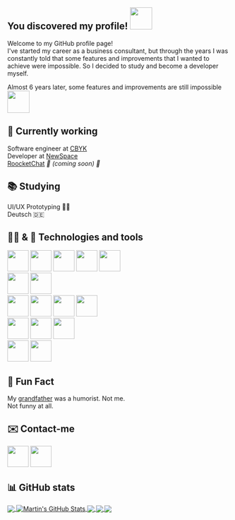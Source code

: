 ## You discovered my profile!  <img src="https://media.giphy.com/media/WrlVBo6lEJEVA8EJOs/giphy.gif" width="50">

Welcome to my GitHub profile page!</br>
I've started my career as a business consultant, but through the years I was constantly told that some features and improvements that I wanted to achieve were impossible. So I decided to study and become a developer myself.

Almost 6 years later, some features and improvements are still impossible <img src="https://media.giphy.com/media/LrC1m7Ay3xsha/giphy.gif" width="50">

## 💼 Currently working
Software engineer at [CBYK](https://www.cbyk.com.br/)</br>
Developer at [NewSpace](https://www.newspace.com.br/)</br>
[RoocketChat](https://www.instagram.com/roocketchatbot/) *🚀 (coming soon) 🤖*

## 📚 Studying

UI/UX Prototyping 👨‍🎨</br>
Deutsch 🇩🇪

## 👨‍💻 & 🧰 Technologies and tools
<img src="https://image.flaticon.com/icons/svg/919/919825.svg" width="48"/> <img src="https://image.flaticon.com/icons/svg/919/919832.svg" width="48"/> <img src="https://image.flaticon.com/icons/svg/919/919851.svg" width="48"/> <img src="https://image.flaticon.com/icons/svg/919/919828.svg" width="48"/>  <img src="https://upload.wikimedia.org/wikipedia/commons/thumb/e/ee/.NET_Core_Logo.svg/512px-.NET_Core_Logo.svg.png" width="48"/> 
</br>
<img src="https://rapidapi.com/blog/wp-content/uploads/2018/06/logo-2582748_640.png" width="48"/> <img src="https://image.flaticon.com/icons/svg/919/919826.svg" width="48"/>
</br>
<img src="https://image.flaticon.com/icons/svg/919/919853.svg" width="48"/> <img src="https://image.flaticon.com/icons/svg/919/919847.svg" width="48"/> <img src="https://cdn.iconscout.com/icon/free/png-256/aws-1869025-1583149.png" width="48"/> <img src="https://opensource.nyc3.cdn.digitaloceanspaces.com/attribution/assets/SVG/DO_Logo_icon_blue.svg" width="48"/>
</br>
<img src="https://image.flaticon.com/icons/svg/919/919836.svg" width="48"/> <img src="https://f0.pngfuel.com/png/241/983/mongodb-nosql-database-computer-icons-others-png-clip-art.png" width="48"/> <img src="https://www.pinpng.com/pngs/m/561-5614152_sqlite-square-icon-sqlite-logo-hd-png-download.png" width="48"/>
</br>
<img src="https://image.flaticon.com/icons/svg/552/552224.svg" width="48"/> <img src="https://image.flaticon.com/icons/svg/552/552222.svg" width="48"/>

## 🎉 Fun Fact

My [grandfather](https://scontent.fssz1-1.fna.fbcdn.net/v/t1.0-9/424953_3526148042168_1688013041_n.jpg?_nc_cat=104&_nc_sid=2c4854&_nc_ohc=fvlzqaYOH1QAX_HBs1R&_nc_ht=scontent.fssz1-1.fna&oh=15839a2c55f98c38529a86f831ff81bd&oe=5F723E6B) was a humorist. Not me.</br>
Not funny at all.

## ✉️ Contact-me
<a href="https://www.linkedin.com/in/thiago-vasconcellos-ba070442/"><img src="https://image.flaticon.com/icons/svg/145/145807.svg" width="48" /></a> <a href="https://discord.com/users/227819473187373056"><img src="https://cdn0.iconfinder.com/data/icons/free-social-media-set/24/discord-512.png" width="48"/></a>

## 📊 GitHub stats

<a href="https://github.com/thiagovasconcellos">
  <img align="center" src="https://github-readme-stats.vercel.app/api/top-langs/?username=thiagovasconcellos&hide=java,html&title_color=ffffff&text_color=c9cacc&icon_color=2bbc8a&bg_color=1d1f21" />
</a>
<a href="https://github.com/thiagovasconcellos">
  <img align="center" src="https://github-readme-stats.vercel.app/api?username=thiagovasconcellos&show_icons=true&line_height=27&count_private=true&title_color=ffffff&text_color=c9cacc&icon_color=2bbc8a&bg_color=1d1f21" alt="Martin's GitHub Stats" />
</a>

<a href="https://github.com/thiagovasconcellos/brzipcode">
  <img align="center" src="https://github-readme-stats.vercel.app/api/pin/?username=thiagovasconcellos&repo=brzipcode&title_color=ffffff&text_color=c9cacc&icon_color=2bbc8a&bg_color=1d1f21" />
</a>


<a href="https://github.com/thiagovasconcellos/barber-2020">
  <img align="center" src="https://github-readme-stats.vercel.app/api/pin/?username=thiagovasconcellos&repo=barber-2020&title_color=ffffff&text_color=c9cacc&icon_color=2bbc8a&bg_color=1d1f21" />
</a>

<a href="https://github.com/thiagovasconcellos/be-the-hero">
  <img align="center" src="https://github-readme-stats.vercel.app/api/pin/?username=thiagovasconcellos&repo=be-the-hero&title_color=ffffff&text_color=c9cacc&icon_color=2bbc8a&bg_color=1d1f21" />
</a>
